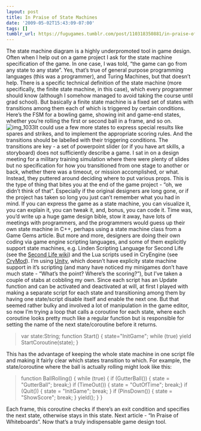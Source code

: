 ```yaml
---
layout: post
title: In Praise of State Machines
date: '2009-05-02T15:43:09-07:00'
tags: []
tumblr_url: https://fugugames.tumblr.com/post/110318350881/in-praise-of-state-machines
---
```

The state machine diagram is a highly underpromoted tool in game design. Often when I help out on a game project I ask for the state machine specification of the game. In one case, I was told, “the game can go from any state to any state”. Yes, that’s true of general purpose programming languages (this was a programmer), and Turing Machines, but that doesn’t help. There is a specific technical definition of the state machine (more specifically, the finite state machine, in this case), which every programmer should know (although I somehow managed to avoid taking the course until grad school). But basically a finite state machine is a fixed set of states with transitions among them each of which is triggered by certain conditions. Here’s the FSM for a bowling game, showing init and game-end states, whether you’re rolling the first or second ball in a frame, and so on. ![img_1033](http://itshardtofondlepenguins.com/wp-content/uploads/2009/05/img_1033-300x225.jpg "img\_1033")It could use a few more states to express special results like spares and strikes, and to implement the appropriate scoring rules. And the transitions should be labelled with their triggering conditions. The transitions are key - a set of powerpoint slider (or if you have art skills, a storyboard) does not sufficiently describe a game. I sat in on a design meeting for a military training simulation where there were plenty of slides but no specification for how you transitioned from one stage to another or back, whether there was a timeout, or mission accomplished, or what. Instead, they puttered around deciding where to put various props. This is the type of thing that bites you at the end of the game project - “oh, we didn’t think of that”. Especially if the original designers are long gone, or if the project has taken so long you just can’t remember what you had in mind. If you can express the game as a state machine, you can visualize it, you can explain it, you can tweak it, and, bonus, you can code it. Time was, you’d write up a huge game design bible, stow it away, have lots of meetings with programmers, and the programmers would guess up their own state machine in C++, perhaps using a state machine class from a Game Gems article. But more and more, designers are doing their own coding via game engine scripting languages, and some of them explicitly support state machines, e.g. Linden Scripting Language for Second Life (see the [Second Life wiki](http://wiki.secondlife.com/)) and the Lua scripts used in CryEngine (see [CryMod](http://crymod.com/)). I’m using [Unity](http://unity3d.com/), which doesn’t have explicity state machine support in it’s scripting (and many have noticed my minigames don’t have much state - “What’s the point? Where’s the scoring?”), but I’ve taken a couple of stabs at cobbling my own. Since each script has an Update function and can be activated and deactivated at will, at first I played with making a separate script for each state and transitioning among them by having one state/script disable itself and enable the next one. But that seemed rather bulky and involved a lot of manipulation in the game editor, so now I’m trying a loop that calls a coroutine for each state, where each coroutine looks pretty much like a regular function but is responsible for setting the name of the next state/coroutine before it returns.

> var state:String; function Start() { state="InitGame"; while (true) yield StartCoroutine(state); }

This has the advantage of keeping the whole state machine in one script file and making it fairly clear which states transition to which. For example, the state/coroutine where the ball is actually rolling might look like this:

> function BallRolling() { while (true) { if (GutterBall()) { state = "GutterBall"; break;} if (TimeOut()) { state = "OutOfTime"; break;} if (Quit()) { state = "InitGame"; break; } if (PinsDown()) { state = "ShowScore"; break; } yield(); } }

Each frame, this coroutine checks if there’s an exit condition and specifies the next state, otherwise stays in this state. Next article - “In Praise of Whiteboards”. Now that’s a truly indispensable game design tool.
